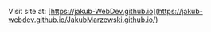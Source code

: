 Visit site at:
[https://jakub-WebDev.github.io](https://jakub-webdev.github.io/JakubMarzewski.github.io/)
